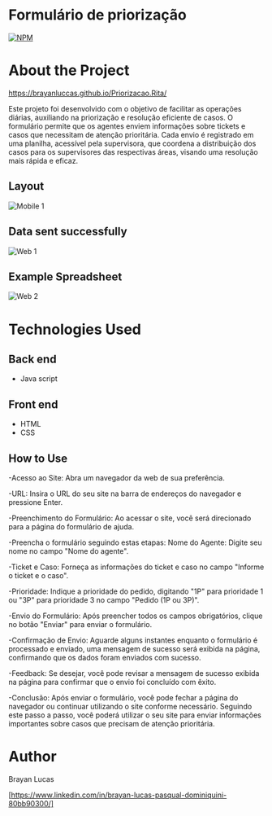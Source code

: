 # Formulário de priorização
[![NPM](https://img.shields.io/npm/l/react)](https://github.com/devsuperior/sds1-wmazoni/blob/master/LICENSE) 

# About the Project

https://brayanluccas.github.io/Priorizacao.Rita/

Este projeto foi desenvolvido com o objetivo de facilitar as operações diárias, auxiliando na priorização e resolução eficiente de casos. 
O formulário permite que os agentes enviem informações sobre tickets e casos que necessitam de atenção prioritária. 
Cada envio é registrado em uma planilha, acessível pela supervisora, que coordena a distribuição dos casos para os supervisores das respectivas áreas, visando uma resolução mais rápida e eficaz.

## Layout
![Mobile 1](https://github.com/BrayanLuccas/Priorizacao.Rita/assets/161802352/14437040-e343-41f2-be85-882e2270f059)

## Data sent successfully
![Web 1](https://github.com/BrayanLuccas/Priorizacao.Rita/assets/161802352/f40ed986-6b0f-4084-ab37-e54c3ab41e08)

## Example Spreadsheet
![Web 2](https://github.com/BrayanLuccas/Priorizacao.Rita/assets/161802352/3094bc1a-b966-4d01-b534-2b1866bf2a75)

# Technologies Used

## Back end
- Java script
  
## Front end
- HTML 
- CSS

## How to Use

-Acesso ao Site: Abra um navegador da web de sua preferência.

-URL: Insira o URL do seu site na barra de endereços do navegador e pressione Enter.

-Preenchimento do Formulário: Ao acessar o site, você será direcionado para a página do formulário de ajuda.

-Preencha o formulário seguindo estas etapas: Nome do Agente: Digite seu nome no campo "Nome do agente".

-Ticket e Caso: Forneça as informações do ticket e caso no campo "Informe o ticket e o caso".

-Prioridade: Indique a prioridade do pedido, digitando "1P" para prioridade 1 ou "3P" para prioridade 3 no campo "Pedido (1P ou 3P)".

-Envio do Formulário: Após preencher todos os campos obrigatórios, clique no botão "Enviar" para enviar o formulário.

-Confirmação de Envio: Aguarde alguns instantes enquanto o formulário é processado e enviado, uma mensagem de sucesso será exibida na página, confirmando que os dados foram enviados com sucesso.

-Feedback: Se desejar, você pode revisar a mensagem de sucesso exibida na página para confirmar que o envio foi concluído com êxito.

-Conclusão: Após enviar o formulário, você pode fechar a página do navegador ou continuar utilizando o site conforme necessário.
Seguindo este passo a passo, você poderá utilizar o seu site para enviar informações importantes sobre casos que precisam de atenção prioritária.

# Author

Brayan Lucas 

[https://www.linkedin.com/in/brayan-lucas-pasqual-dominiquini-80bb90300/]

